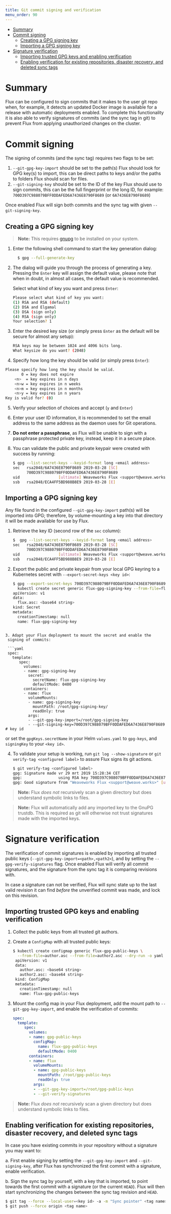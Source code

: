 ```yaml
---
title: Git commit signing and verification
menu_order: 90
---
```


- [Summary](#summary)
- [Commit signing](#commit-signing)
  * [Creating a GPG signing key](#creating-a-gpg-signing-key)
  * [Importing a GPG signing key](#importing-a-gpg-signing-key)
- [Signature verification](#signature-verification)
  * [Importing trusted GPG keys and enabling verification](#importing-trusted-gpg-keys-and-enabling-verification)
  * [Enabling verification for existing repositories, disaster recovery, and deleted sync tags](#enabling-verification-for-existing-repositories-disaster-recovery-and-deleted-sync-tags)

# Summary

Flux can be configured to sign commits that it makes to the user git
repo when, for example, it detects an updated Docker image is available
for a release with automatic deployments enabled. To complete this
functionality it is also able to verify signatures of commits (and the
sync tag in git) to prevent Flux from applying unauthorized changes on
the cluster.

# Commit signing

The signing of commits (and the sync tag) requires two flags to be set:

1. `--git-gpg-key-import` should be set to the path(s) Flux should look
   for GPG key(s) to import, this can be direct paths to keys and/or
   the paths to folders Flux should scan for files. 
2. `--git-signing-key` should be set to the ID of the key Flux should
   use to sign commits, this can be the full fingerprint or the long
   ID, for example: `700D397C988079BFF0DDAFED6A7436E8790F8689` (or
   `6A7436E8790F8689`)

Once enabled Flux will sign both commits and the sync tag with given
`--git-signing-key`.

## Creating a GPG signing key

> **Note:** This requires [gnupg](https://www.gnupg.org) to be
installed on your system.

1. Enter the following shell command to start the key generation dialog:

   ```sh
     $ gpg --full-generate-key
   ```

2. The dialog will guide you through the process of generating a key.
   Pressing the `Enter` key will assign the default value, please note
   that when in doubt, in almost all cases, the default value is
   recommended.

   Select what kind of key you want and press `Enter`:

   ```sh
   Please select what kind of key you want:
   (1) RSA and RSA (default)
   (2) DSA and Elgamal
   (3) DSA (sign only)
   (4) RSA (sign only)
   Your selection? 1
   ```

3. Enter the desired key size (or simply press `Enter` as the default
   will be secure for almost any setup):

   ```sh
   RSA keys may be between 1024 and 4096 bits long.
   What keysize do you want? (2048)
   ```

4. Specify how long the key should be valid (or simply press `Enter`):

  ```sh
  Please specify how long the key should be valid.
         0 = key does not expire
      <n>  = key expires in n days
      <n>w = key expires in n weeks
      <n>m = key expires in n months
      <n>y = key expires in n years
  Key is valid for? (0)
  ```

5. Verify your selection of choices and accept (`y` and `Enter`)

6. Enter your user ID information, it is recommended to set the email
   address to the same address as the daemon uses for Git operations.

7. **Do not enter a passphrase**, as Flux will be unable to sign with a
   passphrase protected private key, instead, keep it in a secure place.

8. You can validate the public and private keypair were created with
   success by running:

   ```sh
   $ gpg --list-secret-keys --keyid-format long <email address>
   sec   rsa2048/6A7436E8790F8689 2019-03-28 [SC]
         700D397C988079BFF0DDAFED6A7436E8790F8689
   uid                 [ultimate] Weaveworks Flux <support@weave.works>
   ssb   rsa2048/ECA4FF5BD988B8E9 2019-03-28 [E]
   ```

## Importing a GPG signing key

Any file found in the configured `--git-gpg-key-import` path(s) will be
imported into GPG; therefore, by volume-mounting a key into that
directory it will be made available for use by Flux.

1. Retrieve the key ID (second row of the `sec` column):

   ```sh
   $  gpg --list-secret-keys --keyid-format long <email address>
   sec   rsa2048/6A7436E8790F8689 2019-03-28 [SC]
         700D397C988079BFF0DDAFED6A7436E8790F8689
   uid                 [ultimate] Weaveworks Flux <support@weave.works>
   ssb   rsa2048/ECA4FF5BD988B8E9 2019-03-28 [E]
   ```

2. Export the public and private keypair from your local GPG keyring
   to a Kubernetes secret with `--export-secret-keys <key id>`:

   ```sh
   $ gpg --export-secret-keys 700D397C988079BFF0DDAFED6A7436E8790F8689 |
     kubectl create secret generic flux-gpg-signing-key --from-file=flux.asc=/dev/stdin --dry-run -o yaml
   apiVersion: v1
   data:
     flux.asc: <base64 string>
   kind: Secret
   metadata:
     creationTimestamp: null
     name: flux-gpg-signing-key
  ```

3. Adapt your Flux deployment to mount the secret and enable the
   signing of commits:

   ```yaml
   spec:
     template:
        spec:
          volumes:
          - name: gpg-signing-key
            secret:
              secretName: flux-gpg-signing-key
              defaultMode: 0400
          containers:
          - name: flux
            volumeMounts:
            - name: gpg-signing-key
              mountPath: /root/gpg-signing-key/
              readOnly: true
            args:
            - --git-gpg-key-import=/root/gpg-signing-key
            - --git-signing-key=700D397C988079BFF0DDAFED6A7436E8790F8689 # key id
   ```

   or set the `gpgKeys.secretName` in your Helm `values.yaml` to
   `gpg-keys`, and `signingKey` to your `<key id>`.

4. To validate your setup is working, run `git log --show-signature` or
   `git verify-tag <configured label>` to assure Flux signs its git
   actions.

   ```sh
   $ git verify-tag <configured label>
   gpg: Signature made vr 29 mrt 2019 15:28:34 CET
   gpg:                using RSA key 700D397C988079BFF0DDAFED6A7436E8790F8689
   gpg: Good signature from "Weaveworks Flux <support@weave.works>" [ultimate]
   ```

> **Note:** Flux *does not* recursively scan a given directory but does
understand symbolic links to files.

> **Note:** Flux will automatically add any imported key to the GnuPG
  trustdb. This is required as git will otherwise not trust signatures
  made with the imported keys.

# Signature verification

The verification of commit signatures is enabled by importing all
trusted public keys (`--git-gpg-key-import=<path>,<path2>`), and by
setting the `--gpg-verify-signatures` flag. Once enabled Flux will
verify all commit signatures, and the signature from the sync tag it is
comparing revisions with.

In case a signature can not be verified, Flux will sync state up to the
last valid revision it can find _before_ the unverified commit was
made, and lock on this revision.

## Importing trusted GPG keys and enabling verification

1. Collect the public keys from all trusted git authors.

2. Create a `ConfigMap` with all trusted public keys:

   ```sh
   $ kubectl create configmap generic flux-gpg-public-keys \
     --from-file=author.asc --from-file=author2.asc --dry-run -o yaml
    apiVersion: v1
    data:
      author.asc: <base64 string>
      author2.asc: <base64 string>
    kind: ConfigMap
    metadata:
      creationTimestamp: null
      name: flux-gpg-public-keys
   ```

3. Mount the config map in your Flux deployment, add the mount path to
   `--git-gpg-key-import`, and enable the verification of commits:

   ```yaml
   spec:
     template:
        spec:
          volumes:
          - name: gpg-public-keys
            configMap:
              name: flux-gpg-public-keys
              defaultMode: 0400
          containers:
          - name: flux
            volumeMounts:
            - name: gpg-public-keys
              mountPath: /root/gpg-public-keys
              readOnly: true
            args:
            - --git-gpg-key-import=/root/gpg-public-keys
            - --git-verify-signatures
   ```

> **Note:** Flux *does not* recursively scan a given directory but does
understand symbolic links to files.

## Enabling verification for existing repositories, disaster recovery, and deleted sync tags

In case you have existing commits in your repository without a
signature you may want to:

a. First enable signing by setting the `--git-gpg-key-import` and
   `--git-signing-key`, after Flux has synchronized the first commit
   with a signature, enable verification.

b. Sign the sync tag by yourself, with a key that is imported, to point
   towards the first commit with a signature (or the current `HEAD`).
   Flux will then start synchronizing the changes between the sync tag
   revision and `HEAD`.

   ```sh
   $ git tag --force --local-user=<key id> -a -m "Sync pointer" <tag name> <revision>
   $ git push --force origin <tag name>
   ```
